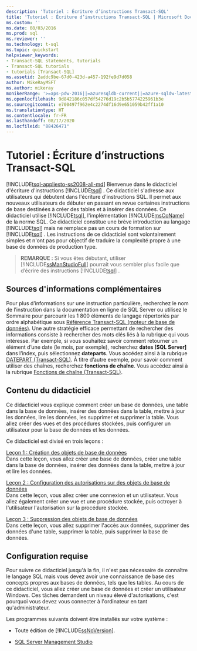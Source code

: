 ```yaml
---
description: 'Tutoriel : Écriture d’instructions Transact-SQL'
title: 'Tutoriel : Écriture d’instructions Transact-SQL | Microsoft Docs'
ms.custom: ''
ms.date: 08/03/2016
ms.prod: sql
ms.reviewer: ''
ms.technology: t-sql
ms.topic: quickstart
helpviewer_keywords:
- Transact-SQL statements, tutorials
- Transact-SQL tutorials
- tutorials [Transact-SQL]
ms.assetid: 2addc9be-67d0-423d-a457-192fe9d7d058
author: MikeRayMSFT
ms.author: mikeray
monikerRange: '>=aps-pdw-2016||=azuresqldb-current||=azure-sqldw-latest||>=sql-server-2016||=sqlallproducts-allversions||>=sql-server-linux-2017||=azuresqldb-mi-current'
ms.openlocfilehash: 9d842186c057df54276d19c2b5b5774225961b3e
ms.sourcegitcommit: e700497f962e4c2274df16d9e651059b42ff1a10
ms.translationtype: HT
ms.contentlocale: fr-FR
ms.lasthandoff: 08/17/2020
ms.locfileid: "88426471"
---
```

# <a name="tutorial-writing-transact-sql-statements"></a>Tutoriel : Écriture d’instructions Transact-SQL
[!INCLUDE[tsql-appliesto-ss2008-all-md](../includes/tsql-appliesto-ss2008-all-md.md)]
Bienvenue dans le didacticiel d'écriture d'instructions [!INCLUDE[tsql](../includes/tsql-md.md)] . Ce didacticiel s'adresse aux utilisateurs qui débutent dans l'écriture d'instructions SQL. Il permet aux nouveaux utilisateurs de débuter en passant en revue certaines instructions de base destinées à créer des tables et à insérer des données. Ce didacticiel utilise [!INCLUDE[tsql](../includes/tsql-md.md)], l'implémentation [!INCLUDE[msCoName](../includes/msconame-md.md)] de la norme SQL. Ce didacticiel constitue une brève introduction au langage [!INCLUDE[tsql](../includes/tsql-md.md)] mais ne remplace pas un cours de formation sur [!INCLUDE[tsql](../includes/tsql-md.md)] . Les instructions de ce didacticiel sont volontairement simples et n'ont pas pour objectif de traduire la complexité propre à une base de données de production type.  
  
>**REMARQUE :** Si vous êtes débutant, utiliser [!INCLUDE[ssManStudioFull](../includes/ssmanstudiofull-md.md)] pourrait vous sembler plus facile que d’écrire des instructions [!INCLUDE[tsql](../includes/tsql-md.md)] .  
  
## <a name="finding-more-information"></a>Sources d'informations complémentaires  
Pour plus d’informations sur une instruction particulière, recherchez le nom de l’instruction dans la documentation en ligne de SQL Server ou utilisez le Sommaire pour parcourir les 1 800 éléments de langage répertoriés par ordre alphabétique sous [Référence Transact-SQL &#40;moteur de base de données&#41;](../t-sql/transact-sql-reference-database-engine.md). Une autre stratégie efficace permettant de rechercher des informations consiste à rechercher des mots clés liés à la rubrique qui vous intéresse. Par exemple, si vous souhaitez savoir comment retourner un élément d’une date (le mois, par exemple), recherchez **dates [SQL Server]** dans l’index, puis sélectionnez **dateparts**. Vous accédez ainsi à la rubrique [DATEPART &#40;Transact-SQL&#41;](../t-sql/functions/datepart-transact-sql.md). À titre d’autre exemple, pour savoir comment utiliser des chaînes, recherchez **fonctions de chaîne**. Vous accédez ainsi à la rubrique [Fonctions de chaîne &#40;Transact-SQL&#41;](../t-sql/functions/string-functions-transact-sql.md).  
  
## <a name="what-you-will-learn"></a>Contenu du didacticiel  
Ce didacticiel vous explique comment créer un base de données, une table dans la base de données, insérer des données dans la table, mettre à jour les données, lire les données, les supprimer et supprimer la table. Vous allez créer des vues et des procédures stockées, puis configurer un utilisateur pour la base de données et les données.  
  
Ce didacticiel est divisé en trois leçons :  
  
[Leçon 1 : Création des objets de base de données](../t-sql/lesson-1-creating-database-objects.md)  
Dans cette leçon, vous allez créer une base de données, créer une table dans la base de données, insérer des données dans la table, mettre à jour et lire les données.  
  
[Leçon 2 : Configuration des autorisations sur des objets de base de données](../t-sql/lesson-2-configuring-permissions-on-database-objects.md)  
Dans cette leçon, vous allez créer une connexion et un utilisateur. Vous allez également créer une vue et une procédure stockée, puis octroyer à l'utilisateur l'autorisation sur la procédure stockée.  
  
[Leçon 3 : Suppression des objets de base de données](../t-sql/lesson-3-deleting-database-objects.md)  
Dans cette leçon, vous allez supprimer l'accès aux données, supprimer des données d'une table, supprimer la table, puis supprimer la base de données.  
  
## <a name="requirements"></a>Configuration requise  
Pour suivre ce didacticiel jusqu'à la fin, il n'est pas nécessaire de connaître le langage SQL mais vous devez avoir une connaissance de base des concepts propres aux bases de données, tels que les tables. Au cours de ce didacticiel, vous allez créer une base de données et créer un utilisateur Windows. Ces tâches demandent un niveau élevé d'autorisations, c'est pourquoi vous devez vous connecter à l'ordinateur en tant qu'administrateur.  
  
Les programmes suivants doivent être installés sur votre système :  
  
-   Toute édition de [!INCLUDE[ssNoVersion](../includes/ssnoversion-md.md)].  
  
-  [SQL Server Management Studio](../ssms/download-sql-server-management-studio-ssms.md)  
  

 
  
  
  

